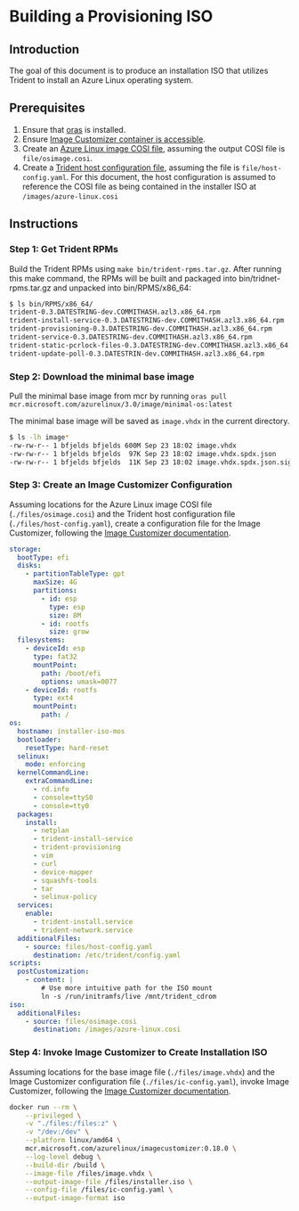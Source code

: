 
# Building a Provisioning ISO

## Introduction

The goal of this document is to produce an installation ISO that utilizes Trident to install an Azure Linux operating system.

## Prerequisites

1. Ensure that [oras](https://oras.land/docs/installation/) is installed.
2. Ensure [Image Customizer container is accessible](https://microsoft.github.io/azure-linux-image-tools/imagecustomizer/quick-start/quick-start.html).
3. Create an [Azure Linux image COSI file](./Building-a-Deployable-Image.md), assuming the output COSI file is `file/osimage.cosi`.
4. Create a [Trident host configuration file](./Writing-a-Simple-Host-Configuration.md), assuming the file is `file/host-config.yaml`. For this document, the host configuration is assumed to reference the COSI file as being contained in the installer ISO at `/images/azure-linux.cosi`

## Instructions

### Step 1: Get Trident RPMs

Build the Trident RPMs using `make bin/trident-rpms.tar.gz`.  After running this make command, the RPMs will be built and packaged into bin/tridnet-rpms.tar.gz and unpacked into bin/RPMS/x86_64:

``` bash
$ ls bin/RPMS/x86_64/
trident-0.3.DATESTRING-dev.COMMITHASH.azl3.x86_64.rpm
trident-install-service-0.3.DATESTRING-dev.COMMITHASH.azl3.x86_64.rpm
trident-provisioning-0.3.DATESTRING-dev.COMMITHASH.azl3.x86_64.rpm
trident-service-0.3.DATESTRING-dev.COMMITHASH.azl3.x86_64.rpm
trident-static-pcrlock-files-0.3.DATESTRING-dev.COMMITHASH.azl3.x86_64.rpm
trident-update-poll-0.3.DATESTRIN-dev.COMMITHASH.azl3.x86_64.rpm
```

### Step 2: Download the minimal base image

Pull the minimal base image from mcr by running `oras pull mcr.microsoft.com/azurelinux/3.0/image/minimal-os:latest`

The minimal base image will be saved as `image.vhdx` in the current directory.

``` bash
$ ls -lh image*
-rw-rw-r-- 1 bfjelds bfjelds 600M Sep 23 18:02 image.vhdx
-rw-rw-r-- 1 bfjelds bfjelds  97K Sep 23 18:02 image.vhdx.spdx.json
-rw-rw-r-- 1 bfjelds bfjelds  11K Sep 23 18:02 image.vhdx.spdx.json.sig
```

### Step 3: Create an Image Customizer Configuration

Assuming locations for the Azure Linux image COSI file (`./files/osimage.cosi`) and the Trident host configuration file (`./files/host-config.yaml`), create a configuration file for the Image Customizer, following the [Image Customizer documentation](https://microsoft.github.io/azure-linux-image-tools/imagecustomizer/how-to/live-iso.html).

``` yaml
storage:
  bootType: efi
  disks:
    - partitionTableType: gpt
      maxSize: 4G
      partitions:
        - id: esp
          type: esp
          size: 8M
        - id: rootfs
          size: grow
  filesystems:
    - deviceId: esp
      type: fat32
      mountPoint:
        path: /boot/efi
        options: umask=0077
    - deviceId: rootfs
      type: ext4
      mountPoint:
        path: /
os:
  hostname: installer-iso-mos
  bootloader:
    resetType: hard-reset
  selinux:
    mode: enforcing
  kernelCommandLine:
    extraCommandLine:
      - rd.info
      - console=ttyS0
      - console=tty0
  packages:
    install:
      - netplan
      - trident-install-service
      - trident-provisioning
      - vim
      - curl
      - device-mapper
      - squashfs-tools
      - tar
      - selinux-policy
  services:
    enable:
      - trident-install.service
      - trident-network.service
  additionalFiles:
    - source: files/host-config.yaml
      destination: /etc/trident/config.yaml
scripts:
  postCustomization:
    - content: |
        # Use more intuitive path for the ISO mount
        ln -s /run/initramfs/live /mnt/trident_cdrom
iso:
  additionalFiles:
    - source: files/osimage.cosi
      destination: /images/azure-linux.cosi
```

### Step 4: Invoke Image Customizer to Create Installation ISO

Assuming locations for the base image file (`./files/image.vhdx`) and the Image Customizer configuration file (`./files/ic-config.yaml`), invoke Image Customizer, following the [Image Customizer documentation](https://microsoft.github.io/azure-linux-image-tools/imagecustomizer/quick-start/quick-start.html).

``` bash
docker run --rm \
    --privileged \
    -v "./files:/files:z" \
    -v "/dev:/dev" \
    --platform linux/amd64 \
    mcr.microsoft.com/azurelinux/imagecustomizer:0.18.0 \
    --log-level debug \
    --build-dir /build \
    --image-file /files/image.vhdx \
    --output-image-file /files/installer.iso \
    --config-file /files/ic-config.yaml \
    --output-image-format iso

```
